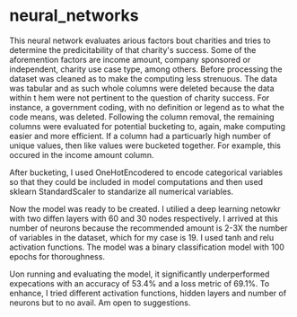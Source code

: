 # neural_networks
This neural network evaluates arious factors bout charities and tries to determine the predicitability of that charity's success. Some of the aforemention factors are income amount, company sponsored or independent, charity use case type, among others. Before processing the dataset was cleaned as to make the computing less strenuous. The data was tabular and as such whole columns were deleted because the data within t hem were not pertinent to the question of charity success. For instance, a government coding, with no definition or legend as to what the code means, was deleted. Following the column removal, the remaining columns were evaluated for potential bucketing to, again, make computing easier and more efficient. If a column had a particuarly high number of unique values, then like values were bucketed together. For example, this occured in the income amount column.

After bucketing, I used OneHotEncodered to encode categorical variables so that they could be included in model computations and then used sklearn StandardScaler to standarize all numerical variables.

Now the model was ready to be created. I utilied a deep learning netowkr with two diffen layers with 60 and 30 nodes respectively. I arrived at this number of neurons because the recommended amount is 2-3X the number of variables in the dataset, which for my case is 19. I used tanh and relu activation functions. The model was a binary classification model with 100 epochs for thoroughness.

Uon running and evaluating the model, it significantly underperformed expecations with an accuracy of 53.4% and a loss metric of 69.1%. To enhance, I tried different activation functions, hidden layers and number of neurons but to no avail. Am open to suggestions.
